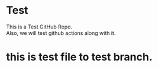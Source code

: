 # Test
This is a Test GitHub Repo. 
<br>
Also, we will test github actions along with it. 

# this is test file to test branch. 